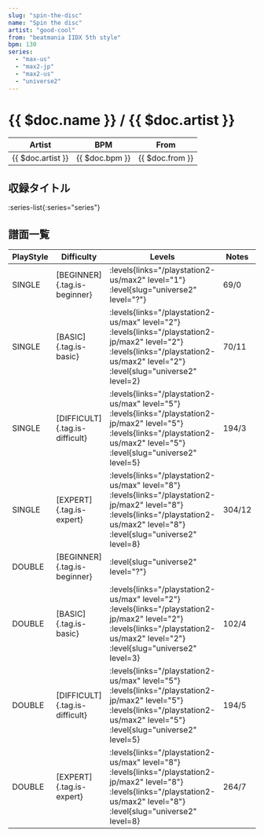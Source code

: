 ```yaml
---
slug: "spin-the-disc"
name: "Spin the disc"
artist: "good-cool"
from: "beatmania IIDX 5th style"
bpm: 130
series:
  - "max-us"
  - "max2-jp"
  - "max2-us"
  - "universe2"
---
```


# {{ $doc.name }} / {{ $doc.artist }}

|Artist|BPM|From|
|------|---|----|
|{{ $doc.artist }}|{{ $doc.bpm }}|{{ $doc.from }}|

## 収録タイトル

:series-list{:series="series"}

## 譜面一覧

|PlayStyle|Difficulty|Levels|Notes|Movie|
|---------|----------|------|-----|-----|
|SINGLE|[BEGINNER]{.tag.is-beginner}| :levels{links="/playstation2-us/max2" level="1"} :level{slug="universe2" level="?"}|69/0||
|SINGLE|[BASIC]{.tag.is-basic}| :levels{links="/playstation2-us/max" level="2"} :levels{links="/playstation2-jp/max2" level="2"} :levels{links="/playstation2-us/max2" level="2"} :level{slug="universe2" level=2}|70/11||
|SINGLE|[DIFFICULT]{.tag.is-difficult}| :levels{links="/playstation2-us/max" level="5"} :levels{links="/playstation2-jp/max2" level="5"} :levels{links="/playstation2-us/max2" level="5"} :level{slug="universe2" level=5}|194/3||
|SINGLE|[EXPERT]{.tag.is-expert}| :levels{links="/playstation2-us/max" level="8"} :levels{links="/playstation2-jp/max2" level="8"} :levels{links="/playstation2-us/max2" level="8"} :level{slug="universe2" level=8}|304/12||
|DOUBLE|[BEGINNER]{.tag.is-beginner}|<div class="field is-grouped is-grouped-multiline"> :level{slug="universe2" level="?"}</div>|||
|DOUBLE|[BASIC]{.tag.is-basic}| :levels{links="/playstation2-us/max" level="2"} :levels{links="/playstation2-jp/max2" level="2"} :levels{links="/playstation2-us/max2" level="2"} :level{slug="universe2" level=3}|102/4||
|DOUBLE|[DIFFICULT]{.tag.is-difficult}| :levels{links="/playstation2-us/max" level="5"} :levels{links="/playstation2-jp/max2" level="5"} :levels{links="/playstation2-us/max2" level="5"} :level{slug="universe2" level=5}|194/5||
|DOUBLE|[EXPERT]{.tag.is-expert}| :levels{links="/playstation2-us/max" level="8"} :levels{links="/playstation2-jp/max2" level="8"} :levels{links="/playstation2-us/max2" level="8"} :level{slug="universe2" level=8}|264/7||
